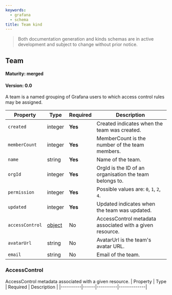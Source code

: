 ```yaml
---
keywords:
  - grafana
  - schema
title: Team kind
---
```

> Both documentation generation and kinds schemas are in active development and subject to change without prior notice.

## Team

#### Maturity: merged
#### Version: 0.0

A team is a named grouping of Grafana users to which access control rules may be assigned.

| Property        | Type                     | Required | Description                                              |
|-----------------|--------------------------|----------|----------------------------------------------------------|
| `created`       | integer                  | **Yes**  | Created indicates when the team was created.             |
| `memberCount`   | integer                  | **Yes**  | MemberCount is the number of the team members.           |
| `name`          | string                   | **Yes**  | Name of the team.                                        |
| `orgId`         | integer                  | **Yes**  | OrgId is the ID of an organisation the team belongs to.  |
| `permission`    | integer                  | **Yes**  | Possible values are: `0`, `1`, `2`, `4`.                 |
| `updated`       | integer                  | **Yes**  | Updated indicates when the team was updated.             |
| `accessControl` | [object](#accesscontrol) | No       | AccessControl metadata associated with a given resource. |
| `avatarUrl`     | string                   | No       | AvatarUrl is the team's avatar URL.                      |
| `email`         | string                   | No       | Email of the team.                                       |

### AccessControl

AccessControl metadata associated with a given resource.
| Property | Type | Required | Description |
|----------|------|----------|-------------|


